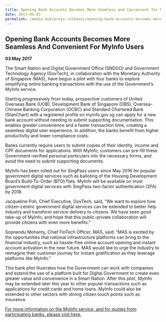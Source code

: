 ```yaml
---
title: Opening Bank Accounts Becomes More Seamless and Convenient for MyInfo Users
date: 2017-05-03
permalink: /media-hub/press-releases/opening-bank-accounts-becomes-more-seamless-and-convenient-for-myinfo-users/
---
```

## Opening Bank Accounts Becomes More Seamless And Convenient For MyInfo Users

**03 May 2017**

The Smart Nation and Digital Government Office (SNDGO) and Government Technology Agency (GovTech), in collaboration with the Monetary Authority of Singapore (MAS), have begun a pilot with four banks to explore simplifying online banking transactions with the use of the Government’s MyInfo service.

Starting progressively from today, prospective customers of United Overseas Bank (UOB), Development Bank of Singapore (DBS), Oversea-Chinese Banking Corporation (OCBC) and Standard Chartered Bank (StanChart) with a registered profile on myinfo.gov.sg can apply for a new bank account without needing to submit supporting documentation. This enables greater convenience and a faster transaction time, creating a seamless digital user experience. In addition, the banks benefit from higher productivity and lower compliance costs.

Banks currently require users to submit copies of their identity, income and CPF documents for applications. With MyInfo, customers can pre-fill these Government-verified personal particulars into the necessary forms, and avoid the need to submit supporting documents.

MyInfo has been rolled out for SingPass users since May 2016 for popular government digital services such as balloting of the Housing Development Board’s Build-To-Order (BTO) flats. MyInfo will be available on most government digital services with SingPass two-factor authentication (2FA) by 2018.

Jacqueline Poh, Chief Executive, GovTech, said, “We want to explore how citizen-centric government digital services can be extended to better help industry and transform service-delivery to citizens. We have seen good take-up of MyInfo, and hope that this public-private collaboration will provide citizens with even more benefits.”

Sopnendu Mohanty, Chief FinTech Officer, MAS, said: “MAS is excited by the opportunities that national infrastructure platforms can bring to the financial industry, such as hassle-free online account opening and instant account activation in the near future. MAS would like to urge the industry to reimagine their customer journey for instant gratification as they leverage platforms like MyInfo.”

This bank pilot illustrates how the Government can work with companies and extend the use of a platform built for Digital Government to create even greater value and convenience in a Smart Nation. After this pilot, MyInfo may be extended later this year to other popular transactions such as applications for credit cards and home loans. MyInfo could also be extended to other sectors with strong citizen touch points such as insurance.

[For more information on the MyInfo service, and for quotes from participating banks, please visit here.](https://www.tech.gov.sg/media/media-releases/opening-bank-accounts-becomes-more-seamless-and-convenient-for-myinfo-users)